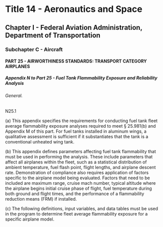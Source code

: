 
# Title 14 - Aeronautics and Space
## Chapter I - Federal Aviation Administration, Department of Transportation
### Subchapter C - Aircraft
#### PART 25 - AIRWORTHINESS STANDARDS: TRANSPORT CATEGORY AIRPLANES
##### Appendix N to Part 25 - Fuel Tank Flammability Exposure and Reliability Analysis
###### General.

N25.1

(a) This appendix specifies the requirements for conducting fuel tank fleet average flammability exposure analyses required to meet § 25.981(b) and Appendix M of this part. For fuel tanks installed in aluminum wings, a qualitative assessment is sufficient if it substantiates that the tank is a conventional unheated wing tank.

(b) This appendix defines parameters affecting fuel tank flammability that must be used in performing the analysis. These include parameters that affect all airplanes within the fleet, such as a statistical distribution of ambient temperature, fuel flash point, flight lengths, and airplane descent rate. Demonstration of compliance also requires application of factors specific to the airplane model being evaluated. Factors that need to be included are maximum range, cruise mach number, typical altitude where the airplane begins initial cruise phase of flight, fuel temperature during both ground and flight times, and the performance of a flammability reduction means (FRM) if installed.

(c) The following definitions, input variables, and data tables must be used in the program to determine fleet average flammability exposure for a specific airplane model.
